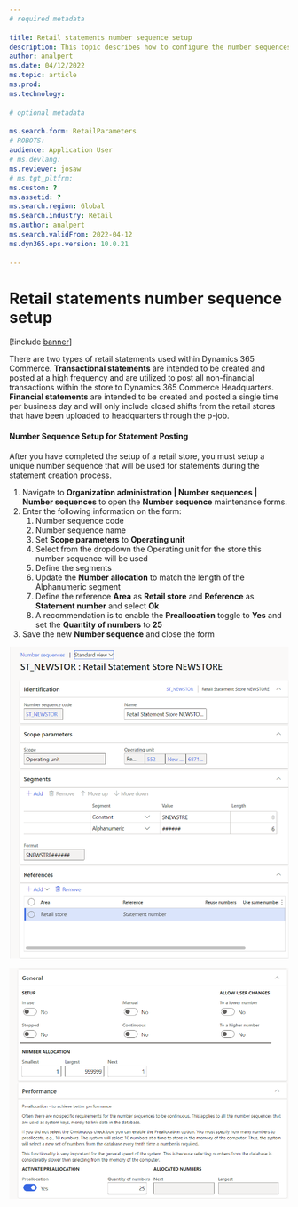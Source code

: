 ```yaml
---
# required metadata

title: Retail statements number sequence setup
description: This topic describes how to configure the number sequences required for retail statements.
author: analpert
ms.date: 04/12/2022
ms.topic: article
ms.prod: 
ms.technology: 

# optional metadata

ms.search.form: RetailParameters
# ROBOTS: 
audience: Application User
# ms.devlang: 
ms.reviewer: josaw
# ms.tgt_pltfrm: 
ms.custom: ?
ms.assetid: ?
ms.search.region: Global
ms.search.industry: Retail
ms.author: analpert
ms.search.validFrom: 2022-04-12
ms.dyn365.ops.version: 10.0.21

---
```


# Retail statements number sequence setup

[!include [banner](includes/banner.md)]

There are two types of retail statements used within Dynamics 365 Commerce. **Transactional statements** are intended to be created and posted at a high frequency and are utilized to post all non-financial transactions within the store to Dynamics 365 Commerce Headquarters. **Financial statements** are intended to be created and posted a single time per business day and will only include closed shifts from the retail stores that have been uploaded to headquarters through the p-job.

#### **Number Sequence Setup for Statement Posting**
After you have completed the setup of a retail store, you must setup a unique number sequence that will be used for statements during the statement creation process.
  1. Navigate to **Organization administration | Number sequences | Number sequences** to open the **Number sequence** maintenance forms.
  1. Enter the following information on the form:
		1. Number sequence code
		1. Number sequence name
		1. Set **Scope parameters** to **Operating unit**
		1. Select from the dropdown the Operating unit for the store this number sequence will be used
		1. Define the segments
		1. Update the **Number allocation** to match the length of the Alphanumeric segment
		1. Define the reference **Area** as **Retail store** and **Reference** as **Statement number** and select **Ok**
		1. A recommendation is to enable the **Preallocation** toggle to **Yes** and set the **Quantity of numbers** to **25**
  1. Save the new **Number sequence** and close the form

[![Statement number sequence setup sample.](./media/retail-statements-num-seq-setup-01.png)](./media/retail-statements-num-seq-setup-01.png)

[![Statement number sequence setup sample.](./media/retail-statements-num-seq-setup-02.png)](./media/retail-statements-num-seq-setup-02.png)
